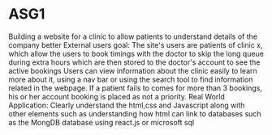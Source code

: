 # ASG1
Building a website for a clinic to allow patients to understand details of the company better
External users goal:
  The site's users are patients of clinic x, which allow the users to book timings with the     doctor to skip the long queue during extra hours which are then stored to the doctor's account to see the active bookings
  Users can view information about the clinic easily to learn more about it, using a nav bar or using the search tool to find information related in the webpage.
  If a patient fails to comes for more than 3 bookings, his or her account booking is placed as not a priority.
  Real World Application:
  Clearly understand the html,css and Javascript along with other elements such as understanding how html can link to databases such as the MongDB database using react.js or microsoft sql
  
  
